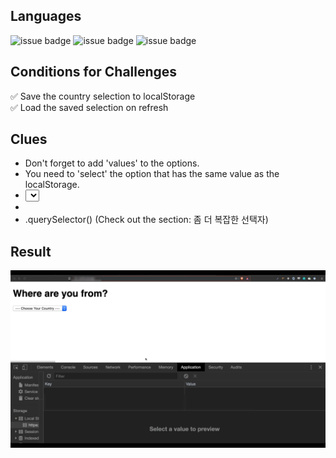 ## Languages
![issue badge](https://img.shields.io/badge/language-HTML5-orange.svg)
![issue badge](https://img.shields.io/badge/language-CSS-informational.svg)
![issue badge](https://img.shields.io/badge/language-JS-yellow.svg)

## Conditions for Challenges

✅ Save the country selection to localStorage  
✅ Load the saved selection on refresh

## Clues

<ul>
<li>Don't forget to add 'values' to the options.</li>
<li>You need to 'select' the option that has the same value as the localStorage.</li>
<li><select></li>
<li><option></li>
<li>.querySelector() (Check out the section: 좀 더 복잡한 선택자)</li>
</ul>

## Result

<img src="demo.gif" width="700" heigth="400">

